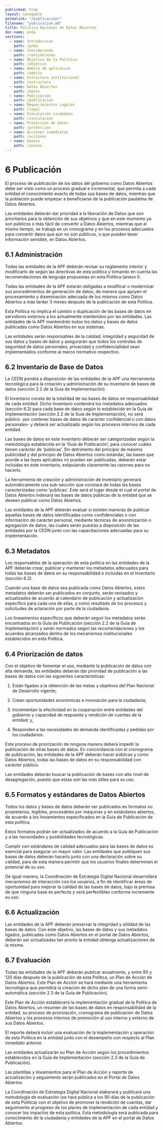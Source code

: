 ```yaml
---
published: true
layout: navegable
permalink: "/publicacion/"
filename: "publicacion.md"
title: Política Nacional de Datos Abiertos
doc-name: pnda
sections:
  - name: Introducción
    path: /pnda
  - name: Considerando
    path: /considerando
  - name: Objetivo de la Política
    path: /objetivo
  - name: Ámbito de aplicación
    path: /ambito
  - name: Estructura institucional
    path: /estructura
  - name: Datos Abiertos
    path: /datos
  - name: Publicación
    path: /publicacion
  - name: Requerimientos Legales
    path: /legal
  - name: Vinculación ciudadana
    path: /vinculacion
  - name: Protección de datos
    path: /proteccion
  - name: Acciones inmediatas
    path: /acciones
  - name: Anexos
    path: /anexos
---
```



# 6 Publicación

El proceso de publicación de los datos del gobierno como Datos Abiertos debe ser visto como un proceso gradual e incremental, que permita
a cada entidad el conocimiento exacto de todas sus bases de datos, mientras que la población puede empezar a beneficiarse de la
publicación paulatina de Datos Abiertos.

Las entidades deberán dar prioridad a la liberación de Datos  que son prioritarios para la obtención de sus objetivos y que en este
momento ya son públicos o más fácil de convertir a Datos Abiertos,  mientras que al mismo tiempo, se trabaja en un cronograma y en los
procesos adecuados para convertir datos que aún no son públicos, o que pueden tener información sensible, en Datos Abiertos.


## 6.1  Administración

Todas las entidades de la APF deberán revisar su reglamento interior y modificarlo de según las directivas de esta política y tomando
en cuenta las recomendaciones de lenguaje propuestas en esta Política (anexo I).

Todas las entidades de la APF estarán obligadas a modificar o modernizar sus procedimientos de generación de datos, de manera que apoyen
el procesamiento y diseminación adecuada de los mismos como Datos Abiertos a más tardar 3 meses después de la publicación de esta Política.

Esta Política no implica el cambio o duplicación de las bases de datos en servidores externos a los actualmente mantenidos por las
entidades. Las entidades de la APF mantendrán todos los datos y bases de datos publicadas como Datos Abiertos en sus sistemas.

Las entidades serán responsables de la calidad, integridad y seguridad de sus datos y bases de datos y asegurarán que todos los controles
de seguridad de datos personales, privacidad y confidencialidad sean implementados conforme al marco normativo respectivo. 


## 6.2  Inventario de Base de Datos


La CEDN pondrá a disposición de las entidades de la APF  una herramienta tecnológica para la creación y administración de su inventario
de bases de datos (sección 2.2 de la Guía de Implementación). 

El Inventario consta de la totalidad de las bases de datos en responsabilidad de cada entidad. Dicho Inventario contendrá los metadatos
adecuados (sección 6.3) para cada base de datos según lo establecido en la Guía de Implementación (sección 2.2 de la Guía de
Implementación),  no será público -por contener bases de datos de carácter confidencial o con datos personales- y deberá ser actualizado
según los procesos internos de cada entidad.

Las bases de datos en este inventario deberán ser categorizadas según la metodología establecida en la ‘Guía de Publicación’, para conocer
cuáles tienen carácter de ‘públicas’. Sin detrimento del principio de máxima publicidad y del principio de Datos Abiertos como estándar,
las bases que acorde a las leyes aplicables no puedan ser publicadas, deberán estar incluidas en este inventario, estipulando claramente
las razones para no hacerlo.


La herramienta de creación y administración de Inventario generará automáticamente una sub-sección que constará de todas las bases
caracterizadas como ‘públicas’. Este será el lugar desde el cual el portal de Datos Abiertos indexará las bases de datos públicas de
la entidad que se deseen publicar como Datos Abiertos.

Las entidades de la APF deberán evaluar si existen maneras de publicar aquellas bases de datos identificadas como confidenciales o con
información de carácter personal, mediante técnicas de anonimización o agregación de datos, las cuales serán puestas a disposición de
las entidades por la CEDN junto con las capacitaciones adecuadas para su implementación.



## 6.3  Metadatos

Los responsables de la operación de esta política en las entidades de la APF deberán crear, publicar y mantener los metadatos adecuados
para todas las bases de datos en su responsabilidad e incluidas en el Inventario (sección 6.2).

Cuando una base de datos sea publicada como Datos Abiertos, estos metadatos deberán ser publicados en conjunto, serán revisados y
actualizados de acuerdo al calendario de publicación y actualización específico para cada una de ellas, y como resultado de los procesos
y solicitudes de aclaración por parte de la ciudadanía.

Los lineamientos específicos que deberán seguir los metadatos serán encontrados en la Guía de Publicación (sección 2.2 de la Guía de
Implementación) y serán normados según las recomendaciones y  los acuerdos alcanzados dentro de los mecanismos institucionales
establecidos en esta Política.


## 6.4  Priorización de datos

Con el objetivo de fomentar el uso, mediante la publicación de datos con alta demanda, las entidades deberán dar prioridad de publicación
a las bases de datos con las siguientes características:

 1. Están ligadas a la obtención de las metas y objetivos del Plan Nacional de Desarrollo vigente;
 
 2. Crean oportunidades económicas e innovación para la ciudadanía;
 
 3. Incrementan la efectividad en la cooperación entre entidades del gobierno y capacidad de respuesta y rendición de cuentas de la
    entidad; y,
    
 4. Responden a las necesidades de demanda identificadas y pedidas por los ciudadanos.
 
 Este proceso de priorización de ninguna manera deberá impedir la publicación de otras bases de datos. En concordancia con el cronograma
 de publicación, las entidades de la APF deberán hacer públicas y como Datos Abiertos, todas las bases de datos en su responsabilidad con
 carácter público.
 
 Las entidades deberán buscar la publicación de bases con alto nivel de desagregación, puesto que estas son las más útiles para su uso.
 

## 6.5  Formatos y estándares de Datos Abiertos


Todos los datos y bases de datos deberán ser publicados en formatos no propietarios, legibles, procesables por máquinas y en estándares
abiertos, de acuerdo a los lineamientos especificados en la Guía de Publicación de esta política.

Estos formatos podrán ser actualizados de acuerdo a la Guía de Publicación y a las necesidades y posibilidades tecnológicas.

Cumplir con estándares de calidad adecuados para las bases de datos es esencial para asegurar un mayor valor. Las entidades que publiquen
sus bases de datos deberán hacerlo junto con una declaración sobre su calidad, para de esta manera permitir que los usuarios finales
determinen el potencial de su uso.

De igual manera, la Coordinación de Estrategia Digital Nacional desarrollará mecanismos de interacción con los usuarios, a fin de
identificar áreas de oportunidad para mejorar la calidad de las bases de datos, bajo la premisa de que ninguna base es perfecta y
será perfectibles conforme incremente su uso.



## 6.6  Actualización

Las entidades de la APF deberán preservar la integridad y utilidad de las bases de datos. Con este objetivo, las bases de datos y sus
metadatos ligados, publicadas como Datos Abiertos en el portal de Datos Abiertos, deberán ser actualizadas tan pronto la entidad obtenga
actualizaciones de la misma.


## 6.7  Evaluación

Todas las entidades de la APF deberán publicar anualmente, y  entre 90  y 120 días  después de la publicación de esta Política,
un Plan de Acción de Datos Abiertos. Este Plan de Acción se hará mediante una herramienta tecnológica que permitirá la creación de dicho
plan de una forma semi-automática (sección 2.3 de la Guía de Publicación).

Este Plan de Acción establecerá la implementación gradual de la Política de Datos Abiertos, un resumen de las bases de datos en
responsabilidad de la entidad, su proceso de priorización, cronograma de publicación de Datos Abiertos y los procesos internos de
promoción al uso interno y externo de sus Datos Abiertos.

El reporte deberá incluir una evaluación de la implementación y operación de esta Política en la entidad junto con el desempeño con
respecto al Plan inmediato anterior.

Las entidades actualizarán su Plan de Acción  según los procedimientos establecidos en la Guía de Implementación (sección 2.3 de la Guía
de Publicación).

Las plantillas y lineamientos para el Plan de Acción y reporte de actualización y seguimiento serán publicados en el Portal de Datos
Abiertos.

La Coordinación de Estrategia Digital Nacional elaborará y publicará una metodología de evaluación (se hará pública a los 90 días de
la publicación de esta Política) con el objetivo de promover la rendición de cuentas, dar seguimiento al progreso de los planes de
implementación de cada entidad y conocer los impactos de esta política. Esta metodología será publicada para conocimiento de la
ciudadanía y entidades de la APF en el portal de Datos Abiertos.


